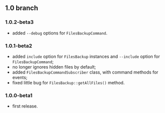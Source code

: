 ## 1.0 branch
### 1.0.2-beta3
* added `--debug` options for `FilesBackupCommand`.

### 1.0.1-beta2
* added `include` option for `FilesBackup` instances and `--include` option for
    `FilesBackupCommand`;
* no longer ignores hidden files by default;
* added `FilesBackupCommandSubscriber` class, with command methods for events;
* fixed little bug for `FilesBackup::getAllFiles()` method.

### 1.0.0-beta1
* first release.
